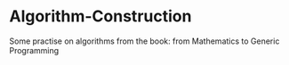 # Algorithm-Construction
Some practise on algorithms from the book: from Mathematics to Generic Programming
